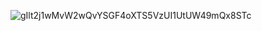 ![gIlt2j1wMvW2wQvYSGF4oXTS5VzUI1UtUW49mQx8STc](https://user-images.githubusercontent.com/64951136/116338376-d7937480-a805-11eb-97d4-755a685ca4bd.png)
